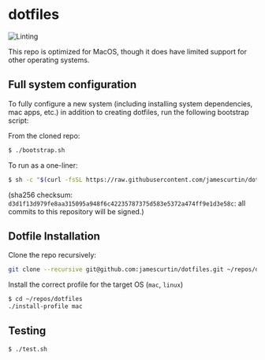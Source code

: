 # dotfiles

![Linting](https://github.com/jamescurtin/dotfiles/workflows/Linting/badge.svg)

This repo is optimized for MacOS, though it does have limited support for other operating systems.

## Full system configuration

To fully configure a new system (including installing system dependencies, mac apps, etc.)
in addition to creating dotfiles, run the following bootstrap script:

From the cloned repo:
```bash
$ ./bootstrap.sh
```

To run as a one-liner:
```bash
$ sh -c "$(curl -fsSL https://raw.githubusercontent.com/jamescurtin/dotfiles/master/bootstrap/bootstrap.sh)"
```
(sha256 checksum: `d3d1f13d979fe8aa315095a948f6c42235787375d583e5372a474ff9e1d3e58c`: all commits to this repository will be signed.)


## Dotfile Installation

Clone the repo recursively:

```bash
git clone --recursive git@github.com:jamescurtin/dotfiles.git ~/repos/dotfiles
```

Install the correct profile for the target OS (`mac`, `linux`)

```bash
$ cd ~/repos/dotfiles
./install-profile mac
```

## Testing

```bash
$ ./test.sh
```
